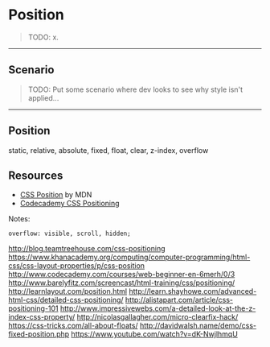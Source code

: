# Position
<!-- .slide: data-state="backEndBrian juniorJacob" -->

> TODO: x.

------

## Scenario
<!-- .slide: data-state="backEndBrian juniorJacob" -->

> TODO: Put some scenario where dev looks to see why style isn't applied...

------

## Position
<!-- .slide: data-state="backEndBrian juniorJacob" -->

static, relative, absolute, fixed, float, clear, z-index, overflow

## Resources
<!-- .slide: data-state="backEndBrian juniorJacob midLevelMelissa" -->

* [CSS Position](https://developer.mozilla.org/en-US/docs/Web/CSS/position) by MDN
* [Codecademy CSS Positioning](http://www.codecademy.com/courses/web-beginner-en-6merh/0/1)

Notes:

`overflow: visible, scroll, hidden;`

http://blog.teamtreehouse.com/css-positioning
https://www.khanacademy.org/computing/computer-programming/html-css/css-layout-properties/p/css-position
http://www.codecademy.com/courses/web-beginner-en-6merh/0/3
http://www.barelyfitz.com/screencast/html-training/css/positioning/
http://learnlayout.com/position.html
http://learn.shayhowe.com/advanced-html-css/detailed-css-positioning/
http://alistapart.com/article/css-positioning-101
http://www.impressivewebs.com/a-detailed-look-at-the-z-index-css-property/
http://nicolasgallagher.com/micro-clearfix-hack/
https://css-tricks.com/all-about-floats/
http://davidwalsh.name/demo/css-fixed-position.php
https://www.youtube.com/watch?v=dK-NwjlhmqU
